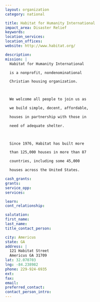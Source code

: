 ```yaml
---
layout: organization
category: national

title: Habitat for Humanity International
impact_area: Disaster Relief
keywords: 
location_services: 
location_offices: 
website: http://www.habitat.org/

description: 
mission: |
  Habitat for Humanity International

  is a nonprofit, nondenominational

  Christian housing organization.

  

  We welcome all people to join us as

  we build simple, decent, affordable,

  houses in partnership with those in

  need of adequate shelter.

  

  Since 1976, Habitat has built more

  than 125,000 houses in more than 87

  countries, including some 45,000

  houses across the United States.

cash_grants: 
grants: 
service_opp: 
services: 

learn: 
cont_relationship: 

salutation: 
first_name: 
last_name: 
title_contact_person: 

city: Americus
state: GA
address: |
  121 Habitat Street  
  Americus GA 31709
lat: 32.070703
lng: -84.238982
phone: 229-924-6935
ext: 
fax: 
email: 
preferred_contact: 
contact_person_intro: 
---
```

